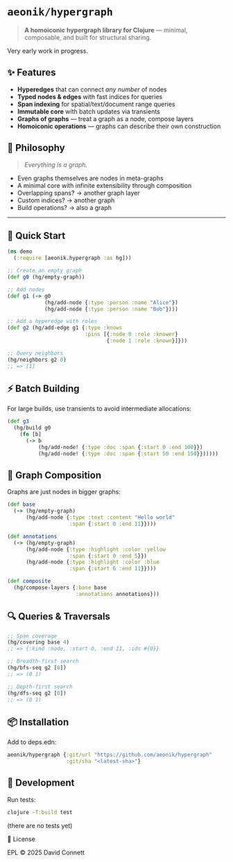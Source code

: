 # `aeonik/hypergraph`

> **A homoiconic hypergraph library for Clojure** — minimal, composable, and built for structural sharing.

Very early work in progress.

## ✨ Features

- **Hyperedges** that can connect *any number* of nodes
- **Typed nodes & edges** with fast indices for queries
- **Span indexing** for spatial/text/document range queries
- **Immutable core** with batch updates via transients
- **Graphs of graphs** — treat a graph as a node, compose layers
- **Homoiconic operations** — graphs can describe their own construction

## 🧠 Philosophy

> *Everything is a graph.*

- Even graphs themselves are nodes in meta-graphs  
- A minimal core with infinite extensibility through composition  
- Overlapping spans? → another graph layer  
- Custom indices? → another graph  
- Build operations? → also a graph  

---

## 🚀 Quick Start

```clojure
(ns demo
  (:require [aeonik.hypergraph :as hg]))

;; Create an empty graph
(def g0 (hg/empty-graph))

;; Add nodes
(def g1 (-> g0
            (hg/add-node {:type :person :name "Alice"})
            (hg/add-node {:type :person :name "Bob"})))

;; Add a hyperedge with roles
(def g2 (hg/add-edge g1 {:type :knows
                         :pins [{:node 0 :role :knower}
                                {:node 1 :role :known}]}))

;; Query neighbors
(hg/neighbors g2 0)
;; => [1]

```

## ⚡ Batch Building

For large builds, use transients to avoid intermediate allocations:

```clojure
(def g3
  (hg/build g0
    (fn [b]
      (-> b
          (hg/add-node! {:type :doc :span {:start 0 :end 100}})
          (hg/add-node! {:type :doc :span {:start 50 :end 150}})))))

```
## 🧩 Graph Composition

Graphs are just nodes in bigger graphs:

```clojure
(def base
  (-> (hg/empty-graph)
      (hg/add-node {:type :text :content "Hello world"
                    :span {:start 0 :end 11}})))

(def annotations
  (-> (hg/empty-graph)
      (hg/add-node {:type :highlight :color :yellow
                    :span {:start 0 :end 5}})
      (hg/add-node {:type :highlight :color :blue
                    :span {:start 6 :end 11}})))

(def composite
  (hg/compose-layers {:base base
                      :annotations annotations}))
```
## 🔍 Queries & Traversals

```clojure
;; Span coverage
(hg/covering base 4)
;; => {:kind :node, :start 0, :end 11, :ids #{0}}

;; Breadth-first search
(hg/bfs-seq g2 [0])
;; => (0 1)

;; Depth-first search
(hg/dfs-seq g2 [0])
;; => (0 1)
```

## 📦 Installation

Add to deps.edn:

```clojure 
aeonik/hypergraph {:git/url "https://github.com/aeonik/hypergraph"
                   :git/sha "<latest-sha>"}
```
## 🧪 Development

Run tests:
 
``` sh
clojure -T:build test
```
(there are no tests yet)

📜 License

EPL © 2025 David Connett
